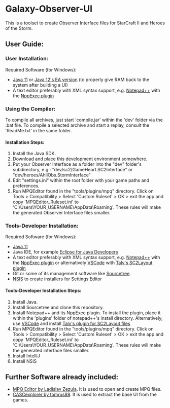 # Galaxy-Observer-UI
This is a toolset to create Observer Interface files for StarCraft II and Heroes of the Storm.

## User Guide:

### User Installation:
Required Software (for Windows):
* [Java 11](https://jdk.java.net/11/) or [Java 12's EA version](https://jdk.java.net/12/) (to properly give RAM back to the system after building a UI)
* A text editor preferably with XML syntax support, e.g. [Notepad++](https://notepad-plus-plus.org/) with the [NppExec plugin](https://sourceforge.net/projects/npp-plugins/files/NppExec/)

### Using the Compiler:
To compile all archives, just start 'compile.jar' within the 'dev' folder via the .bat file.
To compile a selected archive and start a replay, consult the 'ReadMe.txt' in the same folder.

#### Installation Steps:
1. Install the Java SDK.
2. Download and place this development environment somewhere.
3. Put your Observer Interface as a folder into the "dev" folder's subdirectory, e.g.: "dev/sc2/GameHeart.SC2Interface" or "dev/heroes/AhliObs.StormInterface"
4. Edit "settings.ini" within the root folder with your game paths and preferences.
5. Run MPQEditor found in the "tools/plugins/mpq" directory.
    Click on Tools > Compatibility > Select 'Custom Ruleset' > OK > exit the app and copy 'MPQEditor_Ruleset.ini' to 'C:\Users\YOUR_USERNAME\AppData\Roaming'. These rules will make the generated Observer Interface files smaller.

### Tools-Developer Installation:
Required Software (for Windows):
* [Java 11](http://www.oracle.com/technetwork/java/javase/downloads/index.html)
* Java IDE, for example [Eclipse for Java Developers](http://www.eclipse.org/downloads/eclipse-packages/)
* A text editor preferably with XML syntax support, e.g. [Notepad++](https://notepad-plus-plus.org/) with the [NppExec plugin](https://sourceforge.net/projects/npp-plugins/files/NppExec/) or alternatively [VSCode](https://code.visualstudio.com) with [Talv's SC2Layout plugin](https://github.com/Talv/sc2-layouts)
* Git or some of its management software like [Sourcetree](https://www.sourcetreeapp.com/).
* [NSIS](https://nsis.sourceforge.io/Main_Page) to create installers for Settings Editor

#### Tools-Developer Installation Steps:
1. Install Java.
2. Install Sourcetree and clone this repository.
3. Install Notepad++ and its NppExec plugin.
    To install the plugin, place it within the 'plugins' folder of notepad++'s install directory.
    Alternatively, use [VSCode](https://code.visualstudio.com) and install [Talv's plugin for SC2Layout files](https://github.com/Talv/sc2-layouts)
4. Run MPQEditor found in the "tools/plugins/mpq" directory.
    Click on Tools > Compatibility > Select 'Custom Ruleset' > OK > exit the app and copy 'MPQEditor_Ruleset.ini' to 'C:\Users\YOUR_USERNAME\AppData\Roaming'. These rules will make the generated interface files smaller.
5. Install IntelliJ
6. Install NSIS

## Further Software already included:
* [MPQ Editor by Ladislav Zezula](http://www.zezula.net/en/mpq/download.html). It is used to open and create MPQ files.
* [CASCexplorer by tomrus88](https://github.com/WoW-Tools/CASCExplorer/releases). It is used to extract the base UI from the games.
